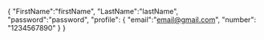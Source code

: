 <!-- Payload for creating user-->

{
"FirstName":"firstName",
"LastName":"lastName",
"password":"password",
 "profile": {
        "email":"email@gmail.com",
        "number": "1234567890"
  }
}


